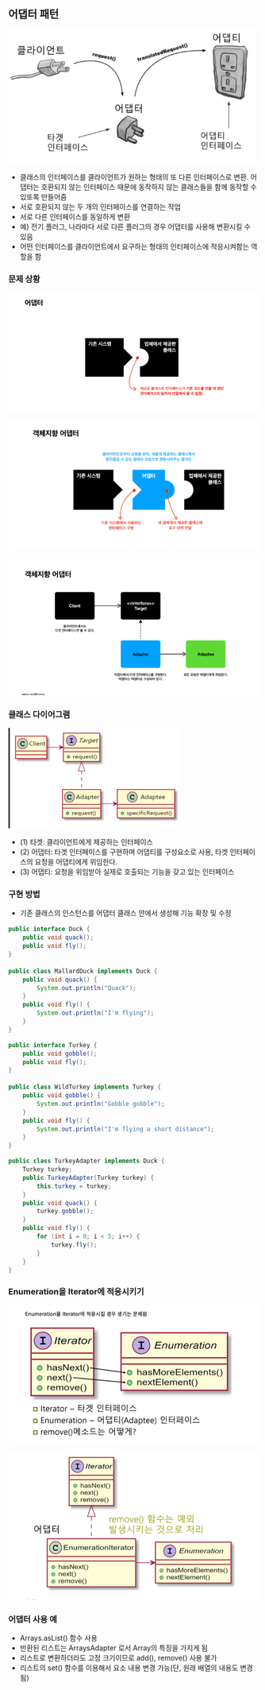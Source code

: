 ## 어댑터 패턴

![img.png](img.png)


- 클래스의 인터페이스를 클라이언트가 원하는 형태의 또 다른 인터페이스로 변환. 어댑터는 호환되지 않는 인터페이스 때문에 동작하지 않는 클래스들을 함께 동작할 수 있또록 만들어줌
- 서로 호환되지 않는 두 개의 인터페이스를 연결하는 작업
- 서로 다른 인터페이스를 동일하게 변환
- 예) 전기 플러그, 나라마다 서로 다른 플러그의 경우 어댑터를 사용해 변환시킬 수 있음
- 어떤 인터페이스를 클라이언트에서 요구하는 형태의 인터페이스에 적응시켜함는 역할을 함


### 문제 상황

![img_3.png](img_3.png)

![img_4.png](img_4.png)

![img_5.png](img_5.png)

### 클래스 다이어그램

![img_1.png](img_1.png)

- (1) 타겟: 클라이언트에게 제공하는 인터페이스
- (2) 어댑터: 타겟 인터페이스를 구현하며 어댑티를 구성요소로 사용, 타겟 인터페이스의 요청을 어댑티에게 위임한다.
- (3) 어댑티: 요청을 위임받아 실제로 호출되는 기능을 갖고 있는 인터페이스


### 구현 방법

- 기존 클래스의 인스턴스를 어댑터 클래스 안에서 생성해 기능 확장 및 수정

``` java
public interface Duck {
    public void quack();
    public void fly();
}

public class MallardDuck implements Duck {
    public void quack() {
        System.out.println("Quack");
    }
    public void fly() {
        System.out.println("I'm flying");
    }
}
```

```java
public interface Turkey {
    public void gobble();
    public void fly();
}

public class WildTurkey implements Turkey {
    public void gobble() {
        System.out.println("Gobble gobble");
    }
    public void fly() {
        System.out.println("I'm flying a short distance");
    }
}
```

```java
public class TurkeyAdapter implements Duck {
    Turkey turkey;
    public TurkeyAdapter(Turkey turkey) {
        this.turkey = turkey;
    }
    public void quack() {
        turkey.gobble();
    }
    public void fly() {
        for (int i = 0; i < 5; i++) {
            turkey.fly();
        }
    }
}
```

### Enumeration을 Iterator에 적응시키기

![img_6.png](img_6.png)

![img_7.png](img_7.png)

### 어댑터 사용 예

- Arrays.asList() 함수 사용
- 반환된 리스트는 ArraysAdapter 로서 Array의 특징을 가지게 됨
- 리스트로 변환하더라도 고정 크기이므로 add(), remove() 사용 불가
- 리스트의 set() 함수를 이용해서 요소 내용 변경 가능(단, 원래 배열의 내용도 변경됨)